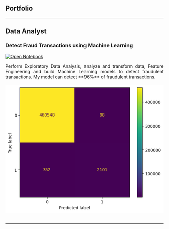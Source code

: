 ## Portfolio
---
## Data Analyst

### Detect Fraud Transactions using Machine Learning

[![Open Notebook](https://img.shields.io/badge/Jupyter-Open_Notebook-blue?logo=Jupyter)](projects/Fraud%20Detection.html)

<div style="text-align: justify">Perform Exploratory Data Analysis, analyze and transform data, Feature Engineering and build Machine Learning models to detect fraudulent transactions. My model can detect **96%** of fraudulent transactions.</div>
<br>
<center><img src="images/output.png"></center>
<br>

---
